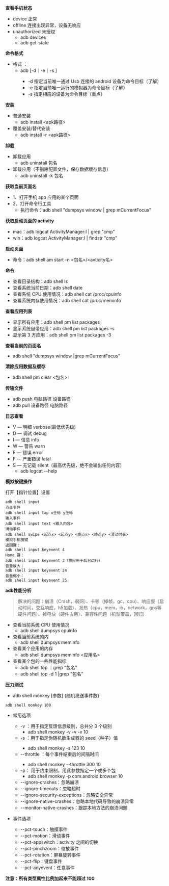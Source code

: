 **查看手机状态**
* device 正常
* offline 连接出现异常，设备无响应
* unauthorized 未授权
  * adb devices
  * adb get-state

**命令格式**
* 格式 ：
  * adb [-d｜-e｜-s <serialNumber>]<command>
    * -d 指定当前唯一通过 Usb 连接的 android 设备为命令目标（了解）
    * -e 指定当前唯一运行的模拟器为命令目标（了解）
    * -s 指定相应的设备为命令目标（重点）

**安装**
* 普通安装 
  * adb install <apk路径>
* 覆盖安装/替代安装 
  * adb install -r <apk路径>

**卸载**
* 卸载应用
  * adb uninstall 包名
* 卸载应用（不删除配置文件，保存数据缓存信息）
  * adb uninstall -k 包名

**获取当前页面名**
* 1、打开手机 app 应用的某个页面
* 2、打开命令行工具
  * 执行命令：adb shell "dumpsys window | grep mCurrentFocus"

**获取启动页面的 activity**
* mac：adb logcat ActivityManager:I | grep "cmp"
* win：adb logcat ActivityManager:I | findstr "cmp"

**启动页面**
* 命令：adb shell am start -n <包名>/<avticity名>

**命令**
* 查看目录结构：adb shell ls
* 查看系统当前日期：adb shell date
* 查看系统 CPU 使用情况：adb shell cat /proc/cpuinfo
* 查看系统内存使用情况：adb shell cat /proc/meminfo

**查看应用列表**
* 显示所有应用：adb shell pm list packages
* 显示系统自带应用：adb shell pm list packages -s
* 显示第 3 方应用：adb shell pm list packages -3

**查看当前的页面名**
* adb shell "dumpsys window |grep mCurrentFocus"

**清除应用数据及缓存**
* adb shell pm clear <包名>

**传输文件**
* adb push 电脑路径 设备路径
* adb pull 设备路径 电脑路径

**日志查看**
* V — 明细 verbose(最低优先级)
* D — 调试 debug
* I — 信息 info
* W — 警告 warn
* E — 错误 error
* F — 严重错误 fatal
* S — 无记载 silent（最高优先级，绝不会输出任何内容）
  * adb logcat --help

**模拟按键操作**

打开【指针位置】设置
```shell
adb shell input
点击事件
adb shell input tap x坐标 y坐标
输入事件
adb shell input text <输入内容>
滑动事件
adb shell swipe <起点x> <起点y> <终点x> <终点y> <滑动时长>
模拟手机按键
返回键：
adb shell input keyevent 4
Home 键：
adb shell input keyevent 3（置应用于后台运行）
音量放大：
adb shell input keyevent 24
音量缩小：
adb shell input keyevent 25
```
**adb性能分析**
> 解决的问题：崩溃（Crash，弱网）、卡顿（掉帧，gc，cpu）、响应慢（启动时间，交互响应，h5加载）、发热（cpu，mem，io，network，gps等硬件问题）、掉电快（硬件占用）、兼容性问题（机型覆盖，回归）

* 查看当前系统 CPU 使用情况
  * adb shell dumpsys cpuinfo
* 查看当前系统的内
  * adb shell dumpsys meminfo
* 查看某个应用的内存
  * adb shell dumpsys meminfo <应用名>
* 查看某个包的一些性能指标
  * adb shell top ｜grep "包名" 
  * adb shell top -d 1 |grep "包名"

**压力测试**
* adb shell monkey [参数] {随机发送事件数}
```shell
adb shell monkey 100
```
* 常用选项
  * -v ：用于指定反馈信息级别，总共分 3 个级别
    * adb shell monkey -v -v -v 10
  * -s <seednumber>：用于指定伪随机数生成器的 seed（种子）值
    * adb shell monkey -s 123 10
  * --throttle <milliseconds>：每个事件结束后的间隔时间
    * adb shell monkey --throttle 300 10
  * -p： 用于约束限制，用此参数指定一个或多个包
    * adb shell monkey -p com.android.browser 10
  * --ignore-crashes：忽略崩溃
  * --ignore-timeouts：忽略超时
  * --ignore-security-exceptions：忽略安全异常
  * --ignore-native-crashes：忽略本地代码导致的崩溃异常
  * --monitor-native-crashes：跟踪本地方法的崩溃问题

* 事件选项
  * --pct-touch：触摸事件
  * --pct-motion：滑动事件
  * --pct-appswitch：activity 之间的切换
  * --pct-pinchzoom：缩放事件
  * --pct-rotation：屏幕旋转事件
  * --pct-flip：键盘事件
  * --pct-anyevent：任意事件

**注意：所有类型属性比例加起来不能超过 100**
